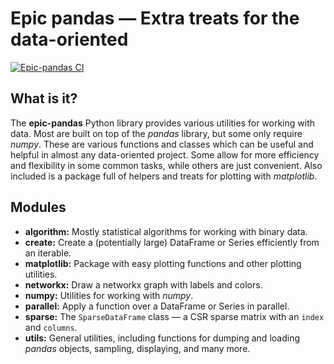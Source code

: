 # Epic pandas &mdash; Extra treats for the data-oriented
[![Epic-pandas CI](https://github.com/Cybereason/epic-pandas/actions/workflows/ci.yml/badge.svg)](https://github.com/Cybereason/epic-pandas/actions/workflows/ci.yml)

## What is it?
The **epic-pandas** Python library provides various utilities for working with data. Most are built
on top of the *pandas* library, but some only require *numpy*. These are various functions and classes which 
can be useful and helpful in almost any data-oriented project. Some allow for more efficiency and
flexibility in some common tasks, while others are just convenient. Also included is a package full of helpers
and treats for plotting with *matplotlib*.

## Modules
- **algorithm:** Mostly statistical algorithms for working with binary data.
- **create:** Create a (potentially large) DataFrame or Series efficiently from an iterable.
- **matplotlib:** Package with easy plotting functions and other plotting utilities.
- **networkx:** Draw a networkx graph with labels and colors.
- **numpy:** Utilities for working with *numpy*.
- **parallel:** Apply a function over a DataFrame or Series in parallel.
- **sparse:** The `SparseDataFrame` class &mdash; a CSR sparse matrix with an `index` and `columns`.
- **utils:** General utilities, including functions for dumping and loading *pandas* objects, sampling,
displaying, and many more.

